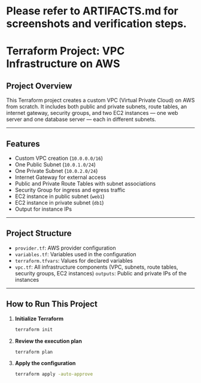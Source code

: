 # Please refer to ARTIFACTS.md for screenshots and verification steps.

# Terraform Project: VPC Infrastructure on AWS

## Project Overview

This Terraform project creates a custom VPC (Virtual Private Cloud) on AWS from scratch. It includes both public and private subnets, route tables, an internet gateway, security groups, and two EC2 instances — one web server and one database server — each in different subnets.

---

## Features

- Custom VPC creation (`10.0.0.0/16`)
- One Public Subnet (`10.0.1.0/24`)
- One Private Subnet (`10.0.2.0/24`)
- Internet Gateway for external access
- Public and Private Route Tables with subnet associations
- Security Group for ingress and egress traffic
- EC2 instance in public subnet (`web1`)
- EC2 instance in private subnet (`db1`)
- Output for instance IPs

---

## Project Structure

- `provider.tf`: AWS provider configuration
- `variables.tf`: Variables used in the configuration
- `terraform.tfvars`: Values for declared variables
- `vpc.tf`: All infrastructure components (VPC, subnets, route tables, security groups, EC2 instances) `outputs`: Public and private IPs of the instances

---

## How to Run This Project

1. **Initialize Terraform**
   ```bash
   terraform init

2. **Review the execution plan**
   ```bash
   terraform plan

3. **Apply the configuration**
   ```bash
   terraform apply -auto-approve

